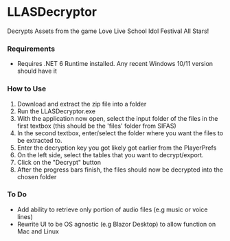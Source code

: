 # LLASDecryptor
Decrypts Assets from the game Love Live School Idol Festival All Stars!

### Requirements
 - Requires .NET 6 Runtime installed. Any recent Windows 10/11 version should have it

### How to Use

1. Download and extract the zip file into a folder
2. Run the LLASDecryptor.exe
3. With the application now open, select the input folder of the files in the first textbox (this should be the 'files' folder from SIFAS)
4. In the second textbox, enter/select the folder where you want the files to be extracted to.
5. Enter the decryption key you got likely got earlier from the PlayerPrefs
6. On the left side, select the tables that you want to decrypt/export.
7. Click on the "Decrypt" button
8. After the progress bars finish, the files should now be decrypted into the chosen folder

### To Do
- Add ability to retrieve only portion of audio files (e.g music or voice lines)
- Rewrite UI to be OS agnostic (e.g Blazor Desktop) to allow function on Mac and Linux 

